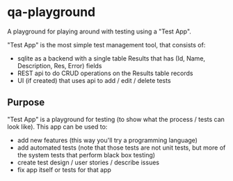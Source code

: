 # qa-playground
A playground for playing around with testing using a "Test App".

"Test App" is the most simple test management tool, that consists of:
* sqlite as a backend with a single table Results that has (Id, Name, Description, Res, Error) fields
* REST api to do CRUD operations on the Results table records
* UI (if created) that uses api to add / edit / delete tests

## Purpose
"Test App" is a playground for testing (to show what the process / tests can look like). This app can be used to:
* add new features (this way you'll try a programming language)
* add automated tests (note that those tests are not unit tests, but more of the system tests that perform black box testing)
* create test design / user stories / describe issues
* fix app itself or tests for that app
